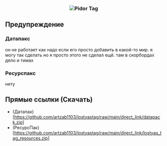 <h3 align="center"><img src="https://cdn.discordapp.com/attachments/829268304358277163/1134445515287822488/ny_shas.png" alt="Pidor Tag"></h3>

## Предупреждение
### Датапакс
он не работает как надо если его просто добавить в какой-то мир. я могу так сделать но я просто этого не сделал ещё. там в скорбордах дело и тимах
### Ресурспакс
нету

## Прямые ссылки (Скачать)
- (Датапак)[https://github.com/artzab1103/lostyastag/raw/main/direct_link/datapack.zip]
- (РесурсПак)[https://github.com/artzab1103/lostyastag/raw/main/direct_link/lostyas_tag_resources.zip]
